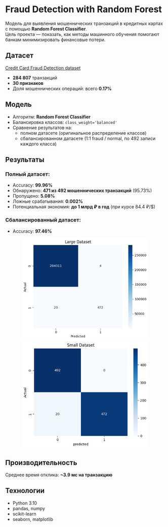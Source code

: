 # Fraud Detection with Random Forest

Модель для выявления мошеннических транзакций в кредитных картах с помощью **Random Forest Classifier**.  
Цель проекта — показать, как методы машинного обучения помогают банкам минимизировать финансовые потери.


## Датасет
[Credit Card Fraud Detection dataset](https://www.kaggle.com/mlg-ulb/creditcardfraud)  
- **284 807** транзакций  
- **30 признаков**  
- Доля мошеннических операций: всего **0.17%**  

## Модель
- Алгоритм: **Random Forest Classifier**  
- Балансировка классов: `class_weight='balanced'`  
- Сравнение результатов на:
  - полном датасете (оригинальное распределение классов)  
  - сбалансированном датасете (1:1 fraud / normal, по 492 записи каждого класса)  


## Результаты
### Полный датасет:
- Accuracy: **99.96%**  
- Обнаружено: **471 из 492 мошеннических транзакций** (95.73%)  
- Пропущено: **5.08%**  
- Ложные срабатывания: **0.002%**  
- Потенциальная экономия: **до 1 млрд ₽ в год** (при курсе 84.4 ₽/$)  

### Сбалансированный датасет:
- Accuracy: **97.46%**  

<p align="center">
  <img src="image/large.png" alt="Confusion Matrix (Full Dataset)" width="400"/>
  <img src="image/small.png" alt="Confusion Matrix (Balanced Dataset)" width="400"/>
</p>


## Производительность
Среднее время отклика: **~3.9 мс на транзакцию**  

## Технологии
- Python 3.10  
- pandas, numpy  
- scikit-learn  
- seaborn, matplotlib  
